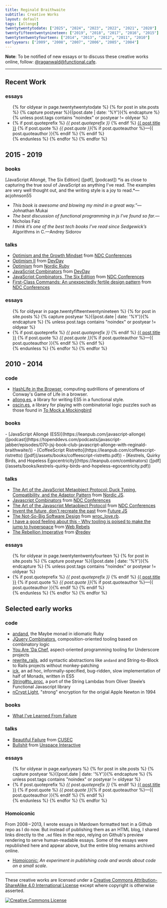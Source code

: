 ```yaml
---
title: Reginald Braithwaite
subtitle: Creative Works
layout: default
tags: [allonge]
twentytwentytodate: ["2025", "2024", "2023", "2022", "2021", "2020"]
twentyfifteentwentynineteen: ["2019", "2018", "2017", "2016", "2015"]
twentytentwentyfourteen: ["2014", "2013", "2012", "2011", "2010"]
earlyyears: ["2009", "2008", "2007", "2006", "2005", "2004"]
---
```


**Note**: To be notified of new essays or to discuss these creative works online, follow: <a rel="me" href="https://functional.cafe/@raganwald">@raganwald@functional.cafe<a/>.

---

## Recent Work

### essays

<div class="related">
  <ul>
    {% for oldyear in page.twentytwentytodate %}
      {% for post in site.posts %}
        {% capture postyear %}{{post.date | date: '%Y'}}{% endcapture %}
        {% unless post.tags contains "noindex" or postyear != oldyear %}
          <li>
            {% if post.quoteprefix %}
              <em>{{ post.quoteprefix }}</em>
            {% endif %}
              <a href="{{ post.url }}">{{ post.title }}</a>
            {% if post.quote %}
              <em>{{ post.quote }}</em>{% if post.quoteauthor %}—{{ post.quoteauthor }}{% endif %}
            {% endif %}
          </li>
        {% endunless %}
      {% endfor %}
    {% endfor %}
  </ul>
</div>

## 2015 - 2019

### books
<a id="Books2015-219"/>
[JavaScript Allongé, The Six Edition] ([pdf], [podcast]) *is as close to capturing the true soul of JavaScript as anything I've read. The examples are very well thought out, and the writing style is a joy to read.*—acjohnson55

- *This book is awesome and blowing my mind in a great way.”*—Johnathan Mukai
- *The best discussion of functional programming in js I've found so far.*—Nicholas Faiz
- *I think it’s one of the best tech books I’ve read since Sedgewick’s* Algorithms in C.—Andrey Sidorov

[JavaScript Allongé, The Six Edition]: https://leanpub.com/javascriptallongesix
[pdf]: /assets/books/javascriptallongesix.pdf
[podcast]: https://topenddevs.com/podcasts/javascript-jabber/episodes/070-jsj-book-club-javascript-allonge-with-reginald-braithwaite/
[acjohnson55]: https://news.ycombinator.com/item?id=6480649

### talks

- [Optimism and the Growth Mindset](https://www.youtube.com/embed/Zh_2OHgYdvg) from [NDC Conferences][NDC]
- [Optimism II](https://www.youtube.com/watch?v=wYPp4nG7qw4) from [DevDay](https://devday.pl)
- [Optimism](https://www.youtube.com/watch?v=8xjntzo-mYc) from [Nordic Ruby](nordicruby.org)
- [JavaScript Combinators](https://www.youtube.com/watch?v=3t75HPU2c44) from [DevDay](https://devday.pl)
- [JavaScript Combinators, The Six Edition](https://player.vimeo.com/video/153097877) from [NDC Conferences][NDC]
- [First-Class Commands: An unexpectedly fertile design pattern](https://vimeo.com/157132267) from [NDC Conferences][NDC]

[NDC]: https://vimeo.com/ndcconferences

### essays

<div class="related">
<!--
    <li>
      <a href="https://braythwayt.com/2017/12/29/crown.html">How Raganwald Lost His Crown</a>: <em>What a thoroughly enjoyable yarn which took me on a journey from the periodic table, star formation, islands of stability and a good old Wikipedia vortex.</em> —teh_klev
    </li>
-->
  <ul>
    {% for oldyear in page.twentyfifteentwentynineteen %}
      {% for post in site.posts %}
        {% capture postyear %}{{post.date | date: '%Y'}}{% endcapture %}
        {% unless post.tags contains "noindex" or postyear != oldyear %}
          <li>
            {% if post.quoteprefix %}
              <em>{{ post.quoteprefix }}</em>
            {% endif %}
              <a href="{{ post.url }}">{{ post.title }}</a>
            {% if post.quote %}
              <em>{{ post.quote }}</em>{% if post.quoteauthor %}—{{ post.quoteauthor }}{% endif %}
            {% endif %}
          </li>
        {% endunless %}
      {% endfor %}
    {% endfor %}
  </ul>
    
</div>

## 2010 - 2014

### code

- [HashLife in the Browser](/hashlife), computing qudrillions of generations of Conway's Game of Life in a browser.
- [allong.es](https://github.com/raganwald/allong.es), a library for writing ES5 in a functional style.
- [oscin.es](https://github.com/raganwald/oscin.es), a library for playing with combinatorial logic puzzles such as those found in [To Mock a Mockingbird](https://en.wikipedia.org/wiki/To_Mock_a_Mockingbird)

### books
<a id="Books2000-2014"/>
- [JavaScript Allongé (ES5)](https://leanpub.com/javascript-allonge) ([podcast](https://topenddevs.com/podcasts/javascript-jabber/episodes/070-jsj-book-club-javascript-allonge-with-reginald-braithwaite/))
- [CoffeeScript Ristretto](https://leanpub.com/coffeescript-ristretto) ([pdf](/assets/books/coffeescript-ristretto.pdf))
- [Kestrels, Quirky Birds, and Hopeless Egocentricity](https://leanpub.com/combinators) ([pdf](/assets/books/kestrels-quirky-birds-and-hopeless-egocentricity.pdf))

### talks

- [The Art of the JavaScript Metaobject Protocol: Duck Typing, Compatibility, and the Adaptor Pattern](https://www.youtube.com/watch?v=hp7sgLVepF8) from [Nordic JS](https://nordicjs.com).
- [Javascript Combinators](https://vimeo.com/97408202) from [NDC Conferences][NDC]
- [The Art of the Javascript Metaobject Protocol](https://vimeo.com/97415345) from [NDC Conferences][NDC]
- [Invent the future, don't recreate the past](https://www.youtube.com/watch?v=uYcAjr2J_rU) from [Future JS](https://fullstackfest.com)
- [The Not-So-Big Software Design](https://www.youtube.com/watch?v=arsK-CN5YDg) from [wroc_love.rb](https://www.wrocloverb.com).
- [I have a good feeling about this - Why tooling is poised to make the jump to hyperspace](https://youtube.com/watch?v=Re2SKhaK73I) from [Web Rebels](https://www.webrebels.org)
- [The Rebellion Imperative](https://vimeo.com/53265664) from [Øredev](https://vimeo.com/user4280938)

### essays

<div class="related">
  <ul>
    {% for oldyear in page.twentytentwentyfourteen %}
      {% for post in site.posts %}
        {% capture postyear %}{{post.date | date: '%Y'}}{% endcapture %}
        {% unless post.tags contains "noindex" or postyear != oldyear %}
          <li>
            {% if post.quoteprefix %}
              <em>{{ post.quoteprefix }}</em>
            {% endif %}
              <a href="{{ post.url }}">{{ post.title }}</a>
            {% if post.quote %}
              <em>{{ post.quote }}</em>{% if post.quoteauthor %}—{{ post.quoteauthor }}{% endif %}
            {% endif %}
          </li>
        {% endunless %}
      {% endfor %}
    {% endfor %}
  </ul>
</div>

## Selected early works

### code

- [andand](https://github.com/raganwald/andand), the Maybe monad in idiomatic Ruby
- [JQuery Combinators](https://github.com/raganwald/JQuery-Combinators), composition-oriented tooling based on combinatory logic 
- [You Are 'Da Chef](https://github.com/raganwald/YouAreDaChef), aspect-oriented programming tooling for Underscore projects
- [rewrite_rails](https://github.com/raganwald-deprecated/rewrite_rails), add syntactic abstractions like `andand` and String-to-Block to Rails projects without monkey-patching
- [ick](https://github.com/raganwald-deprecated/ick), an ad hoc, informally-specified, bug-ridden, slow implementation of half of Monads, written in ES5
- [String#to_proc](https://github.com/raganwald/string-to-proc-dot-rb), a port of the String Lambdas from Oliver Steele’s Functional Javascript library
- [nCrypt Light](https://info-mac.org/viewtopic.php?t=7139), "strong" encryption for the origial Apple Newton in 1994

### books

- [What I've Learned From Failure](https://leanpub.com/shippingsoftware)

### talks

- [Beautiful Failure](https://vimeo.com/9967063) from [CUSEC](https://vimeo.com/cusec)
- [Bullshit](https://vimeo.com/22957263) from [Unspace Interactive](https://vimeo.com/user6029958)

### essays

<div class="related">
  <ul>
    {% for oldyear in page.earlyyears %}
      {% for post in site.posts %}
        {% capture postyear %}{{post.date | date: '%Y'}}{% endcapture %}
        {% unless post.tags contains "noindex" or postyear != oldyear %}
          <li>
            {% if post.quoteprefix %}
              <em>{{ post.quoteprefix }}</em>
            {% endif %}
              <a href="{{ post.url }}">{{ post.title }}</a>
            {% if post.quote %}
              <em>{{ post.quote }}</em>{% if post.quoteauthor %}—{{ post.quoteauthor }}{% endif %}
            {% endif %}
          </li>
        {% endunless %}
      {% endfor %}
    {% endfor %}
  </ul>
</div>

### Homoiconic

From 2008&thinsp;–&thinsp;2013, I wrote essays in Mardown formatted text in a Github repo as I do now. But instead of publishing them as an HTML blog, I shared links directly to the `.md` files in the repo, relying on Github's preview rendering to serve human-readable essays. Some of the essays were republished here and appear above, but the entire blog remains archived online.

- [Homoiconic:](https://github.com/raganwald-deprecated/homoiconic) _An experiment in publishing code and words about code on a small scale_.

---

These creative works are licensed under a <a rel="license" href="https://creativecommons.org/licenses/by-sa/4.0/">Creative Commons Attribution-ShareAlike 4.0 International License</a> except where copyright is otherwise asserted.

<a rel="license" href="https://creativecommons.org/licenses/by-sa/4.0/"><img alt="Creative Commons License" style="border-width:0" src="https://i.creativecommons.org/l/by-sa/4.0/80x15.png" /></a>
